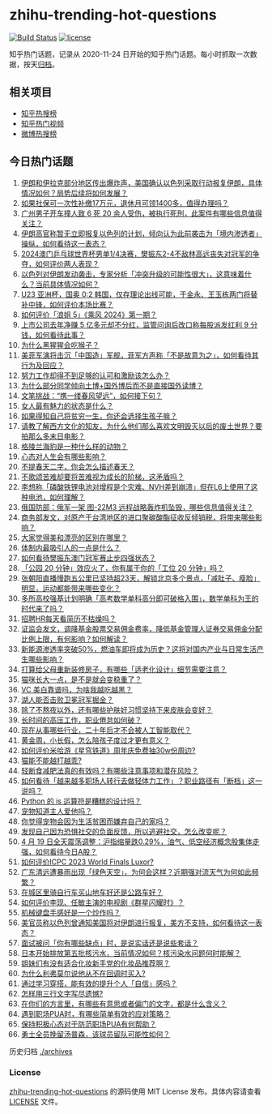 # zhihu-trending-hot-questions

[![Build Status](https://github.com/justjavac/zhihu-trending-hot-questions/workflows/ci/badge.svg?branch=master)](https://github.com/justjavac/zhihu-trending-hot-questions/actions)
[![license](https://img.shields.io/github/license/justjavac/zhihu-trending-hot-questions)](https://github.com/justjavac/zhihu-trending-hot-questions/blob/master/LICENSE)

知乎热门话题，记录从 2020-11-24
日开始的知乎热门话题。每小时抓取一次数据，按天[归档](./archives)。

## 相关项目

- [知乎热搜榜](https://github.com/justjavac/zhihu-trending-top-search)
- [知乎热门视频](https://github.com/justjavac/zhihu-trending-hot-video)
- [微博热搜榜](https://github.com/justjavac/weibo-trending-hot-search)

## 今日热门话题

<!-- BEGIN -->
<!-- 最后更新时间 Sat Apr 20 2024 02:13:06 GMT+0800 (China Standard Time) -->

1. [伊朗和伊拉克部分地区传出爆炸声，美国确认以色列采取行动报复伊朗，具体情况如何？局势后续将如何发展？](https://www.zhihu.com/question/653411856)
1. [如果社保可一次性补缴17万元，退休月可领1400多，值得办理吗？](https://www.zhihu.com/question/625715171)
1. [广州男子开车撞人致 6 死 20 余人受伤，被执行死刑，此案件有哪些信息值得关注？](https://www.zhihu.com/question/653415813)
1. [伊朗高官称暂无立即报复以色列的计划，倾向认为此前袭击为「境内渗透者」操纵，如何看待这一表态？](https://www.zhihu.com/question/653465573)
1. [2024澳门乒乓球世界杯男单1/4决赛，樊振东2-4不敌林高远丧失对冠军的争夺，如何评价两人表现？](https://www.zhihu.com/question/653462116)
1. [以色列对伊朗发动袭击，专家分析「冲突升级的可能性很大」，这意味着什么？当前具体情况如何？](https://www.zhihu.com/question/653445989)
1. [U23 亚洲杯，国奥 0:2 韩国，仅存理论出线可能，于金永、王玉栋两门将替补中锋，如何评价本场比赛？](https://www.zhihu.com/question/653471800)
1. [如何评价「浪姐 5」《乘风 2024》第一期？](https://www.zhihu.com/question/653424183)
1. [上市公司去年净赚 5 亿多元却不分红，监管问询后改口称每股派发红利 9 分钱，如何看待此事？](https://www.zhihu.com/question/653423591)
1. [为什么黑猩猩会吃猴子？](https://www.zhihu.com/question/23990412)
1. [美菲军演将击沉「中国造」军舰，菲军方声称「不是故意为之」，如何看待其行为及回应？](https://www.zhihu.com/question/653338734)
1. [努力工作却得不到足够的认可和激励该怎么办？](https://www.zhihu.com/question/653433413)
1. [为什么部分同学倾向土博+国外博后而不是直接国外读博？](https://www.zhihu.com/question/652712025)
1. [文笔挑战：“携一缕春风望远”，如何接下句？](https://www.zhihu.com/question/653409208)
1. [女人最有魅力的状态是什么？](https://www.zhihu.com/question/651621418)
1. [如果得知自己将贫穷一生，你还会选择生孩子嘛？](https://www.zhihu.com/question/446164462)
1. [请教了解西方文化的知友，为什么他们那么喜欢文明毁灭以后的废土世界？要拍那么多末日电影？](https://www.zhihu.com/question/652672734)
1. [格陵兰海豹是一种什么样的动物？](https://www.zhihu.com/question/653389388)
1. [心态对人生会有哪些影响？](https://www.zhihu.com/question/653478412)
1. [不提春天二字，你会怎么描述春天？](https://www.zhihu.com/question/652239750)
1. [不歌颂苦难却要将苦难视为成长的阶梯，这矛盾吗？](https://www.zhihu.com/question/653201378)
1. [李想称「磷酸铁锂电池对增程是个灾难、NVH差到崩溃」但在L6上使用了这种电池，如何理解？](https://www.zhihu.com/question/653416702)
1. [俄国防部：俄军一架 图-22M3 远程战略轰炸机坠毁，哪些信息值得关注？](https://www.zhihu.com/question/653433713)
1. [商务部发文，对原产于台湾地区的进口聚碳酸酯征收反倾销税，将带来哪些影响？](https://www.zhihu.com/question/653445809)
1. [大家觉得美和漂亮的区别在哪里？](https://www.zhihu.com/question/269284313)
1. [体制内最吸引人的一点是什么？](https://www.zhihu.com/question/652249997)
1. [如何看待樊振东澳门冠军赛止步四强状态？](https://www.zhihu.com/question/653463947)
1. [「公园 20 分钟」效应火了，你有属于你的「工位 20 分钟」吗？](https://www.zhihu.com/question/653126886)
1. [张朝阳直播慢跑五公里已坚持超23天，解锁北京多个景点，「减肚子、瘦脸」明显，运动都能带来哪些变化？](https://www.zhihu.com/question/653420108)
1. [多所高校强基计划明确「高考数学单科高分即可破格入围」，数学单科为王的时代来了吗？](https://www.zhihu.com/question/653099359)
1. [招聘HR每天看简历不枯燥吗？](https://www.zhihu.com/question/649522145)
1. [证监会发文，调降基金股票交易佣金费率，降低基金管理人证券交易佣金分配比例上限，有何影响？如何解读？](https://www.zhihu.com/question/653457469)
1. [新能源渗透率突破50%，燃油车即将成为历史？这将对国内产业与日常生活产生哪些影响？](https://www.zhihu.com/question/653437733)
1. [打算给父母重新装修房子，有哪些「适老化设计」细节需要注意？](https://www.zhihu.com/question/646518691)
1. [猫咪长大一点，是不是就会变稳重了？](https://www.zhihu.com/question/645215315)
1. [VC 美白靠谱吗，为啥我越吃越黑？](https://www.zhihu.com/question/648879988)
1. [湖人能否击败卫冕冠军掘金？](https://www.zhihu.com/question/653246336)
1. [除了不熬夜以外，还有哪些护肤好习惯坚持下来皮肤会变好？](https://www.zhihu.com/question/649377557)
1. [长时间的高压工作，职业倦怠如何破？](https://www.zhihu.com/question/653188285)
1. [现在从事哪些行业，二十年后才不会被人工智能取代？](https://www.zhihu.com/question/645829303)
1. [黄金周，小长假，怎么陪孩子度过才更有意义？](https://www.zhihu.com/question/653392246)
1. [如何评价米哈游《星穹铁道》周年庆免费抽30w份周边?](https://www.zhihu.com/question/653425912)
1. [猫能不能越打越乖?](https://www.zhihu.com/question/651983520)
1. [轻断食减肥法真的有效吗？有哪些注意事项和潜在风险？](https://www.zhihu.com/question/653227348)
1. [如何看待「越来越多职场人转行去做轻体力工作」？职业路径有「断档」这一说吗？](https://www.zhihu.com/question/653020039)
1. [Python 的 is 运算符是糟糕的设计吗？](https://www.zhihu.com/question/25311858)
1. [宠物知道主人爱他吗？](https://www.zhihu.com/question/651131499)
1. [你觉得宠物会因为生活贫困而嫌弃自己的家吗？](https://www.zhihu.com/question/652221329)
1. [发现自己因为恐惧社交的负面反馈，所以逃避社交，怎么改变呢？](https://www.zhihu.com/question/653266174)
1. [4 月 19 日全天震荡调整：沪指缩量跌0.29%，油气、低空经济概念股集体走强，如何看待今日A股？](https://www.zhihu.com/question/653411685)
1. [如何评价ICPC 2023 World Finals Luxor?](https://www.zhihu.com/question/653053550)
1. [广东清远遭暴雨出现「绿色天空」，为何会这样？近期强对流天气为何如此频繁？](https://www.zhihu.com/question/653440301)
1. [在城区里骑自行车买山地车好还是公路车好？](https://www.zhihu.com/question/653026680)
1. [如何评价李现、任敏主演的电视剧《群星闪耀时》？](https://www.zhihu.com/question/653028915)
1. [机械键盘手感好是一个炒作吗？](https://www.zhihu.com/question/265186346)
1. [美官员称以色列曾通知美国将对伊朗进行报复，美方不支持，如何看待这一表态？](https://www.zhihu.com/question/653425193)
1. [面试被问「你有哪些缺点」时，是说实话还是说些套话？](https://www.zhihu.com/question/651409610)
1. [日本开始排放第五批核污水，当前情况如何？核污染水问题何时能解？](https://www.zhihu.com/question/653420449)
1. [姐妹们有没有适合化妆新手党的化妆品推荐啊？](https://www.zhihu.com/question/648104937)
1. [为什么利弗莫尔说他从不在回调时买入?](https://www.zhihu.com/question/636081307)
1. [通过学习穿搭，能有效的提升个人「自信」感吗？](https://www.zhihu.com/question/653411771)
1. [怎样用三行文字写尽遗憾?](https://www.zhihu.com/question/646076471)
1. [在你们的方言里，有哪些有意思或者偏门的文字，都是什么含义？](https://www.zhihu.com/question/650449021)
1. [遇到职场PUA时，有哪些简单有效的应对策略？](https://www.zhihu.com/question/653396923)
1. [保持积极心态对于防范职场PUA有何帮助？](https://www.zhihu.com/question/653397068)
1. [勇士全员挽留汤普森，该球员留队可能性如何？](https://www.zhihu.com/question/653235060)

<!-- END -->

历史归档 [./archives](./archives)

### License

[zhihu-trending-hot-questions](https://github.com/justjavac/zhihu-trending-hot-questions)
的源码使用 MIT License 发布。具体内容请查看 [LICENSE](./LICENSE) 文件。
